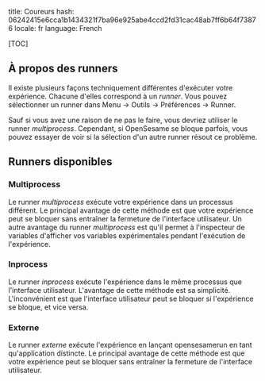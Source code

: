 title: Coureurs
hash: 06242415e6cca1b1434321f7ba96e925abe4ccd2fd31cac48ab7ff6b64f73876
locale: fr
language: French

[TOC]

## À propos des runners

Il existe plusieurs façons techniquement différentes d'exécuter votre expérience. Chacune d'elles correspond à un *runner*. Vous pouvez sélectionner un runner dans Menu → Outils → Préférences → Runner.

Sauf si vous avez une raison de ne pas le faire, vous devriez utiliser le runner *multiprocess*. Cependant, si OpenSesame se bloque parfois, vous pouvez essayer de voir si la sélection d'un autre runner résout ce problème.

## Runners disponibles

### Multiprocess

Le runner *multiprocess* exécute votre expérience dans un processus différent. Le principal avantage de cette méthode est que votre expérience peut se bloquer sans entraîner la fermeture de l'interface utilisateur. Un autre avantage du runner *multiprocess* est qu'il permet à l'inspecteur de variables d'afficher vos variables expérimentales pendant l'exécution de l'expérience.

### Inprocess

Le runner *inprocess* exécute l'expérience dans le même processus que l'interface utilisateur. L'avantage de cette méthode est sa simplicité. L'inconvénient est que l'interface utilisateur peut se bloquer si l'expérience se bloque, et vice versa.

### Externe

Le runner *externe* exécute l'expérience en lançant opensesamerun en tant qu'application distincte. Le principal avantage de cette méthode est que votre expérience peut se bloquer sans entraîner la fermeture de l'interface utilisateur.